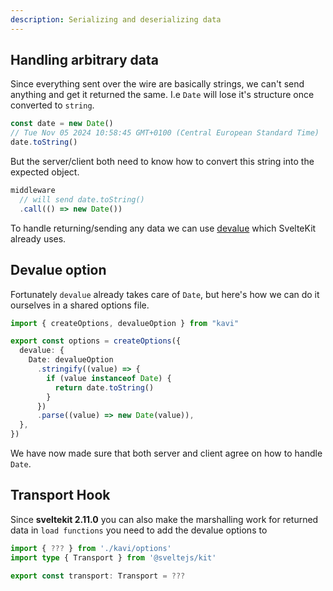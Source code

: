 ```yaml
---
description: Serializing and deserializing data
---
```


## Handling arbitrary data

Since everything sent over the wire are basically strings, we can't send anything and get it returned the same. I.e `Date` will lose it's structure once converted to `string`.

```ts
const date = new Date()
// Tue Nov 05 2024 10:58:45 GMT+0100 (Central European Standard Time)
date.toString()
```

But the server/client both need to know how to convert this string into the expected object.

```ts
middleware
  // will send date.toString()
  .call(() => new Date())
```

To handle returning/sending any data we can use <a href="https://github.com/Rich-Harris/devalue" target="_blank">devalue</a> which SvelteKit already uses.

## Devalue option

Fortunately `devalue` already takes care of `Date`, but here's how we can do it ourselves in a shared options file.

```ts file=kavi/options.ts
import { createOptions, devalueOption } from "kavi"

export const options = createOptions({
  devalue: {
    Date: devalueOption
      .stringify((value) => {
        if (value instanceof Date) {
          return date.toString()
        }
      })
      .parse((value) => new Date(value)),
  },
})
```

We have now made sure that both server and client agree on how to handle `Date`.

## Transport Hook

Since **sveltekit 2.11.0** you can also make the marshalling work for returned data in `load functions` you need to add the devalue options to

```ts file=hooks.ts
import { ??? } from './kavi/options'
import type { Transport } from '@sveltejs/kit'

export const transport: Transport = ???
```
